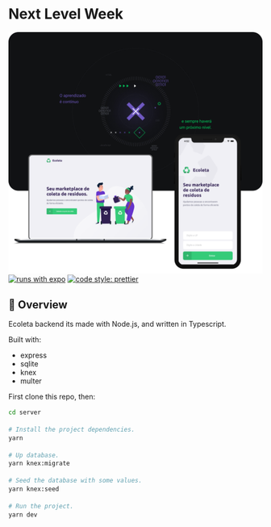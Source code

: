 # Next Level Week

![Ecoleta server](/assets/ecoleta.png)
[![runs with expo](https://img.shields.io/badge/code%20style-universe-lightgrey?style=flat-square)](https://github.com/expo/expo/tree/master/packages/eslint-config-universe) [![code style: prettier](https://img.shields.io/badge/code_style-prettier-ff69b4.svg?style=flat-square)](https://github.com/prettier/prettier)

## 🚀 Overview

Ecoleta backend its made with Node.js, and written in Typescript.

Built with:

- express
- sqlite
- knex
- multer

First clone this repo, then:

```sh
cd server

# Install the project dependencies.
yarn

# Up database.
yarn knex:migrate

# Seed the database with some values.
yarn knex:seed

# Run the project.
yarn dev
```
